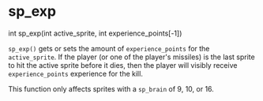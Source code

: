 # sp_exp

<Prototype>int sp_exp(int active_sprite, int experience_points[-1])</Prototype>

`sp_exp()` gets or sets the amount of `experience_points` for the `active_sprite`. If the player (or one of the player's missiles) is the last sprite to hit the active sprite before it dies, then the player will visibly receive `experience_points` experience for the kill.

This function only affects sprites with a `sp_brain` of 9, 10, or 16.
